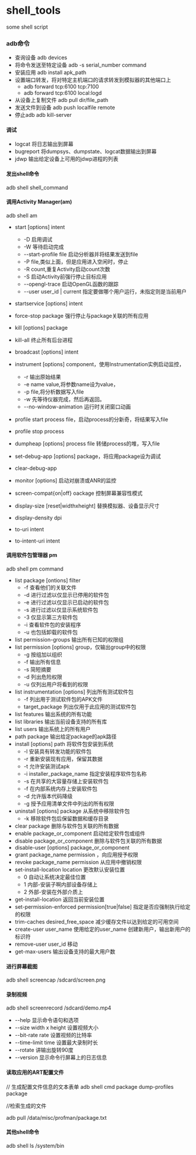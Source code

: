 # shell_tools

some shell script

### adb命令

* 查询设备 adb devices
* 将命令发送至特定设备 adb -s serial_number command
* 安装应用 adb install apk_path
* 设置端口转发，将对特定主机端口的请求转发到模拟器的其他端口上
	* adb forward tcp:6100 tcp:7100
	* adb forward tcp:6100 local:logd  
* 从设备上复制文件 adb pull dir/file_path
* 发送文件到设备 adb push localfile remote
* 停止adb adb kill-server


#### 调试

* logcat 将日志输出到屏幕
* bugreport 将dumpsys、dumpstate、logcat数据输出到屏幕
* jdwp 输出给定设备上可用的jdwp进程的列表

#### 发出shell命令

adb shell shell_command

#### 调用Activity Manager(am)

adb shell am 

* start [options] intent
	* -D 启用调试
	* -W 等待启动完成
	* --start-profile file 启动分析器并将结果发送到file
	* -P file,类似上面，但是应用进入空闲时，停止
	* -R count,重复Activity启动count次数 
	* -S 启动Activity前强行停止目标应用
	* --opengl-trace 启动OpenGL函数的跟踪
	* --user user_id | current 指定要做哪个用户运行，未指定则是当前用户
	
* startservice [options] intent
* force-stop package 强行停止与package关联的所有应用
* kill [options] package
* kill-all 终止所有后台进程
* broadcast [options] intent
* instrument [options] component，使用Instrumentation实例启动监控，
	* -r 输出原始结果
	* -e name value,将参数name设为value，
	* -p file,将分析数据写入file
	* -w 先等待仪器完成，然后再返回。
	* --no-window-animation 运行时关闭窗口动画
* profile start process file，启动process的分新奇，将结果写入file
* profile stop process
* dumpheap [options] process file 转储process的堆，写入file
* set-debug-app [options] package，将应用package设为调试
* clear-debug-app 
* monitor [options] 启动对崩溃或ANR的监控
* screen-compat{on|off} oackage 控制屏幕兼容性模式
* display-size [reset|widthxheight] 替换模拟器、设备显示尺寸
* display-density dpi
* to-uri intent
* to-intent-uri intent

#### 调用软件包管理器 pm

adb shell pm command

* list package [ontions] filter
	* -f 查看他们的关联文件
	* -d 进行过滤以仅显示已停用的软件包
	* -e 进行过滤以仅显示已启动的软件包
	* -s 进行过滤以仅显示系统软件包
	* -3 仅显示第三方软件包
	* -i 查看软件包的安装程序
	* -u 也包括卸载的软件包
* list permission-groups 输出所有已知的权限组
* list permission [options] group，仅输出group中的权限
	* -g 按组加以组织
	* -f 输出所有信息
	* -s 简短摘要
	* -d 列出危险权限
	* -u 仅列出用户将看到的权限
* list instrumentation [options] 列出所有测试软件包
	* -f 列出用于测试软件包的APK文件
	* target_package 列出仅用于此应用的测试软件包
* list features 输出系统的所有功能
* list libraries 输出当前设备支持的所有库
* list users 输出系统上的所有用户
* path package 输出给定package的apk路径
* install [options] path 将软件包安装到系统
	* -l 安装具有转发功能的软件包
	* -r 重新安装现有应用，保留其数据
	* -t 允许安装测试apk
	* -i installer_package_name 指定安装程序软件包名称
	* -s 在共享的大容量存储上安装软件包
	* -f 在内部系统内存上安装软件包
	* -d 允许版本代码降级
	* -g 授予应用清单文件中列出的所有权限
* uninstall [options] package 从系统中移除软件包
	* -k 移除软件包后保留数据和缓存目录
* clear package 删除与软件包关联的所有数据
* enable package_or_component 启动给定软件包或组件
* disable package_or_component 删除与软件包关联的所有数据
* disable-user [options] package_or_component 
* grant package_name permission ，向应用授予权限
* revoke package_name permission 从应用中撤销权限
* set-install-location location 更改默认安装位置
	* 0 自动让系统决定最佳位置
	* 1 内部-安装子啊内部设备存储上
	* 2 外部-安装在外部介质上
* get-install-location 返回当前安装位置
* set-permission-enforced permission[true|false] 指定是否应强制执行给定的权限
* trim-caches desired_free_space 减少缓存文件以达到给定的可用空间
* create-user user_name 使用给定的user_name 创建新用户，输出新用户的标识符
* remove-user user_id 移动
* get-max-users 输出设备支持的最大用户数


#### 进行屏幕截图

adb shell screencap /sdcard/screen.png

#### 录制视频

adb shell screenrecord /sdcard/demo.mp4

* --help 显示命令语句和选项
* --size width x height 设置视频大小
* --bit-rate rate 设置视频的比特率
* --time-limit time 设置最大录制时长
* --rotate 讲输出旋转90度
* --version 显示命令行屏幕上的日志信息

#### 读取应用的ART配置文件

// 生成配置文件信息的文本表单
adb shell cmd package dump-profiles package

//检索生成的文件

adb pull /data/misc/profman/package.txt

#### 其他shell命令

adb shell ls /system/bin 



		     

 
